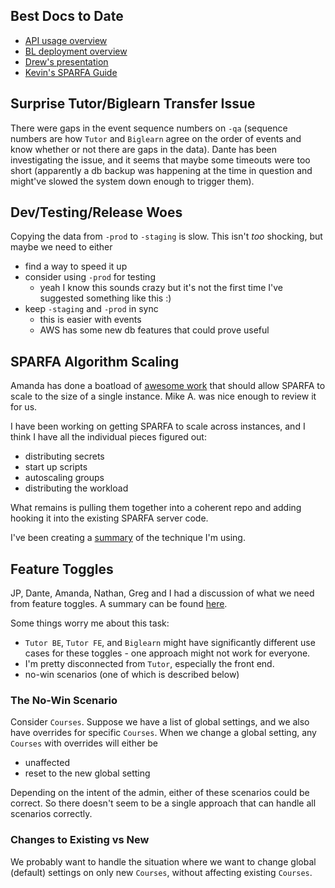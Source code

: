 ## Best Docs to Date
- [API usage overview](https://github.com/openstax/napkin-notes/blob/master/kevin/160921_biglearnApis/api_usage.md)
- [BL deployment overview](https://github.com/openstax/napkin-notes/blob/master/kevin/BiglearnArchitectureDeployment.pdf)
- [Drew's presentation](https://docs.google.com/presentation/d/1qoPqBLD4XqOsIfcM6aJH7IaDQRsxxuA6QBLy4GIZy7w/edit#slide=id.p)
- [Kevin's SPARFA Guide](https://github.com/openstax/sparfa-sandbox/blob/master/klb_sparfa_guide/sparfa_guide.pdf)

## Surprise Tutor/Biglearn Transfer Issue

There were gaps in the event sequence numbers on `-qa`
(sequence numbers are how `Tutor` and `Biglearn` agree on the order of events 
and know whether or not there are gaps in the data).
Dante has been investigating the issue,
and it seems that maybe some timeouts were too short
(apparently a db backup was happening at the time in question
and might've slowed the system down enough to trigger them).

## Dev/Testing/Release Woes

Copying the data from `-prod` to `-staging` is slow.
This isn't _too_ shocking,
but maybe we need to either
* find a way to speed it up
* consider using `-prod` for testing
  * yeah I know this sounds crazy but it's not the first time I've suggested something like this :)
* keep `-staging` and `-prod` in sync
  * this is easier with events
  * AWS has some new db features that could prove useful

## SPARFA Algorithm Scaling

Amanda has done a boatload of 
[awesome work](https://github.com/openstax/biglearn-sparfa-server/pull/31)
that should allow SPARFA to scale
to the size of a single instance.
Mike A. was nice enough to review it for us.

I have been working on getting SPARFA to scale across instances,
and I think I have all the individual pieces figured out:
* distributing secrets
* start up scripts
* autoscaling groups
* distributing the workload

What remains is pulling them together into a coherent repo
and adding hooking it into the existing SPARFA server code.

I've been creating a 
[summary](https://docs.google.com/document/d/1bmn2xYBURE90fiZrdNG5CN28vEBCPJbKukDTbUqntZ4/edit#)
of the technique I'm using.

## Feature Toggles

JP, Dante, Amanda, Nathan, Greg and I 
had a discussion of what we need from feature toggles.
A summary can be found 
[here](https://docs.google.com/document/d/1LUMeyMr-YLORO_RHMVSlQ1qxMQ0QLMFckFOPONBsu0w/edit).

Some things worry me about this task:
* `Tutor BE`, `Tutor FE`, and `Biglearn` might have significantly different use cases for these toggles -
one approach might not work for everyone.
* I'm pretty disconnected from `Tutor`, especially the front end.
* no-win scenarios (one of which is described below)

### The No-Win Scenario

Consider `Courses`.
Suppose we have a list of global settings,
and we also have overrides for specific `Courses`.
When we change a global setting,
any `Courses` with overrides will either be
* unaffected
* reset to the new global setting

Depending on the intent of the admin,
either of these scenarios could be correct.
So there doesn't seem to be a single approach
that can handle all scenarios correctly.

### Changes to Existing vs New

We probably want to handle the situation
where we want to change global (default) settings
on only new `Courses`,
without affecting existing `Courses`.
